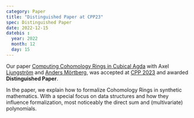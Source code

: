 ```yaml
---
category: Paper
title: "Distinguished Paper at CPP23"
spec: Distinguished Paper
date: 2022-12-15
datebis :
  year: 2022
  month: 12
  day: 15
---
```


Our paper [Computing Cohomology Rings in Cubical
Agda](https://dl.acm.org/doi/10.1145/3573105.3575677) with Axel
[Ljungström](https://aljungstrom.github.io/) and [Anders
Mörtberg](https://staff.math.su.se/anders.mortberg/), was accepted at [CPP
2023](https://popl23.sigplan.org/home/CPP-2023#) and awarded **Distinguished
Paper**.

In the paper, we explain how to formalize Cohomology Rings in synthetic
mathematics. With a special focus on data structures and how they influence
formalization, most noticeably the direct sum and (multivariate)
polynomials.